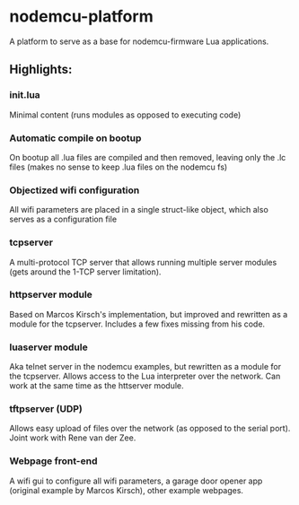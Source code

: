 # nodemcu-platform

A platform to serve as a base for nodemcu-firmware Lua applications.

## Highlights:

### init.lua
Minimal content (runs modules as opposed to executing code)

### Automatic compile on bootup
On bootup all .lua files are compiled and then removed, leaving only the .lc files (makes no sense to keep .lua files on the nodemcu fs)

### Objectized wifi configuration
All wifi parameters are placed in a single struct-like object, which also serves as a configuration file

### tcpserver
A multi-protocol TCP server that allows running multiple server modules (gets around the 1-TCP server limitation).

### httpserver module
Based on Marcos Kirsch's implementation, but improved and rewritten as a module for the tcpserver. Includes a few fixes missing from his  code.

### luaserver module
Aka telnet server in the nodemcu examples, but rewritten as a module for the tcpserver. Allows access to the Lua interpreter over the network. Can work at the same time as the httserver module.

### tftpserver (UDP)
Allows easy upload of files over the network (as opposed to the serial port). Joint work with Rene van der Zee.

### Webpage front-end
A wifi gui to configure all wifi parameters, a garage door opener app (original example by Marcos Kirsch), other example webpages.
